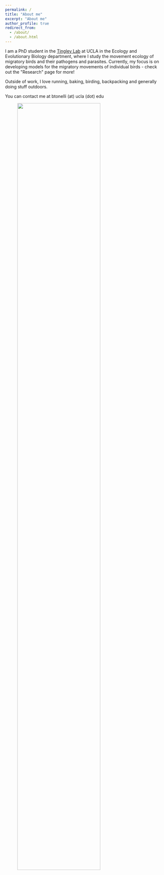```yaml
---
permalink: /
title: "About me"
excerpt: "About me"
author_profile: true
redirect_from:
  - /about/
  - /about.html
---
```


I am a PhD student in the <a href="https://www.morgantingley.com/">Tingley Lab</a> at UCLA in the Ecology and Evolutionary Biology department, where I study the movement ecology of migratory birds and their pathogens and parasites. Currently, my focus is on developing models for the migratory movements of individual birds - check out the "Research" page for more!

Outside of work, I love running, baking, birding, backpacking and generally doing stuff outdoors.

You can contact me at btonelli (at) ucla (dot) edu

<figure>
  <img src="/about_pic.jpeg" align="center" style="width:80%"/>
</figure>
